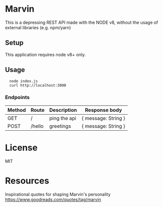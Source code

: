 # Marvin

This is a depressing REST API made with the NODE v8, without the usage of external libraries (e.g. npm/yarn)

## Setup

This application requires node v8+ only.

## Usage

```
  node index.js
  curl http://localhost:3000
```

### Endpoints

| Method | Route  | Description  | Response body       |
| ------ | ------ | ------------ | ------------------- |
| GET    | /      | ping the api | { message: String } |
| POST   | /hello | greetings    | { message: String } |

# License

MIT

# Resources

Inspirational quotes for shaping Marvin's personality
https://www.goodreads.com/quotes/tag/marvin
